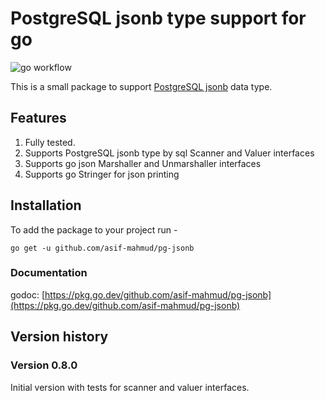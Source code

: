 # PostgreSQL jsonb type support for go
![go workflow](https://github.com/asif-mahmud/pg-jsonb/actions/workflows/go.yml/badge.svg)

This is a small package to support [PostgreSQL jsonb](https://www.postgresql.org/docs/current/datatype-json.html) data type.

## Features
1. Fully tested.
2. Supports PostgreSQL jsonb type by sql Scanner and Valuer interfaces
3. Supports go json Marshaller and Unmarshaller interfaces
4. Supports go Stringer for json printing

## Installation
To add the package to your project run -

```
go get -u github.com/asif-mahmud/pg-jsonb
```

### Documentation

godoc: [https://pkg.go.dev/github.com/asif-mahmud/pg-jsonb](https://pkg.go.dev/github.com/asif-mahmud/pg-jsonb)

## Version history

### Version 0.8.0

Initial version with tests for scanner and valuer interfaces.

